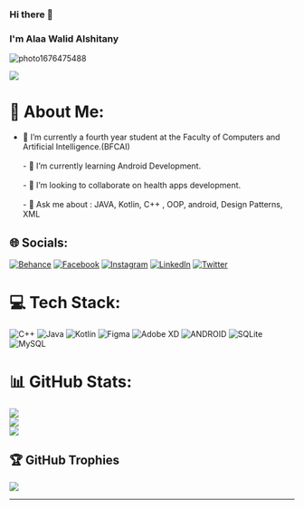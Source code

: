 ### Hi there 👋
### I'm Alaa Walid Alshitany

![photo1676475488](https://user-images.githubusercontent.com/71197108/223278747-eb9407c8-770c-42a2-8fef-0352f21a381a.jpeg)

[![](https://visitcount.itsvg.in/api?id=alaa-alshitany&icon=0&color=0)](https://visitcount.itsvg.in)

# 💫 About Me:
- 🔭 I’m currently a fourth year student at the Faculty of Computers and Artificial Intelligence.(BFCAI)<br><br>- 🌱 I’m currently learning Android Development.<br><br>- 👯 I’m looking to collaborate on health apps development.<br><br>- 💬 Ask me about : JAVA, Kotlin, C++ , OOP, android, Design Patterns, XML


## 🌐 Socials:
[![Behance](https://img.shields.io/badge/Behance-1769ff?logo=behance&logoColor=white)](https://behance.net/https://www.behance.net/alaa2alshi31cd) [![Facebook](https://img.shields.io/badge/Facebook-%231877F2.svg?logo=Facebook&logoColor=white)](https://facebook.com/alaa.alshitany) [![Instagram](https://img.shields.io/badge/Instagram-%23E4405F.svg?logo=Instagram&logoColor=white)](https://instagram.com/alaa.alshitany) [![LinkedIn](https://img.shields.io/badge/LinkedIn-%230077B5.svg?logo=linkedin&logoColor=white)](https://linkedin.com/in/https://www.linkedin.com/in/alaa-alshitany-916a91203/) [![Twitter](https://img.shields.io/badge/Twitter-%231DA1F2.svg?logo=Twitter&logoColor=white)](https://twitter.com/AAlshitany) 

# 💻 Tech Stack:
![C++](https://img.shields.io/badge/c++-%2300599C.svg?style=plastic&logo=c%2B%2B&logoColor=white) ![Java](https://img.shields.io/badge/java-%23ED8B00.svg?style=plastic&logo=java&logoColor=white) ![Kotlin](https://img.shields.io/badge/kotlin-%230095D5.svg?style=plastic&logo=kotlin&logoColor=white) 	![Figma](https://img.shields.io/badge/figma-%23F24E1E.svg?style=plastic&logo=figma&logoColor=white) ![Adobe XD](https://img.shields.io/badge/Adobe%20XD-470137?style=plastic&logo=Adobe%20XD&logoColor=#FF61F6) ![ANDROID](https://img.shields.io/badge/android-%2320232a.svg?style=plastic&logo=android&logoColor=%a4c639) ![SQLite](https://img.shields.io/badge/sqlite-%2307405e.svg?style=plastic&logo=sqlite&logoColor=white) ![MySQL](https://img.shields.io/badge/mysql-%2300f.svg?style=plastic&logo=mysql&logoColor=white)
# 📊 GitHub Stats:
![](https://github-readme-stats.vercel.app/api?username=alaa-alshitany&theme=default&hide_border=false&include_all_commits=false&count_private=false)<br/>
![](https://github-readme-streak-stats.herokuapp.com/?user=alaa-alshitany&theme=default&hide_border=false)<br/>
![](https://github-readme-stats.vercel.app/api/top-langs/?username=alaa-alshitany&theme=default&hide_border=false&include_all_commits=false&count_private=false&layout=compact)

## 🏆 GitHub Trophies
![](https://github-profile-trophy.vercel.app/?username=alaa-alshitany&theme=radical&no-frame=false&no-bg=true&margin-w=4)

---


<!-- Proudly created with GPRM ( https://gprm.itsvg.in ) -->
